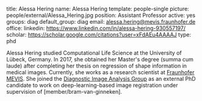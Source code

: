 title: Alessa Hering
name: Alessa Hering
template: people-single
picture: people/external/Alessa_Hering.jpg
position: Assistant Professor
active: yes
groups: diag
default_group: diag
email: alessa.hering@mevis.fraunhofer.de
office: 
linkedin: https://www.linkedin.com/in/alessa-hering-930557197/
scholar: https://scholar.google.com/citations?user=xFdAEu4AAAAJ
type: phd

Alessa Hering studied Computational Life Science at the University of Lübeck, Germany. In 2017, she obtained her Master's degree (summa cum laude) after completing her thesis on  regression of shape information in medical images. Currently, she works as a research scientist at [Fraunhofer MEVIS](https://www.mevis.fraunhofer.de/). She joined the [Diagnostic Image Analysis Group](http://www.diagnijmegen.nl/) as an external PhD candidate to work on deep-learning-based image registration under supervision of [member/bram-van-ginneken].
